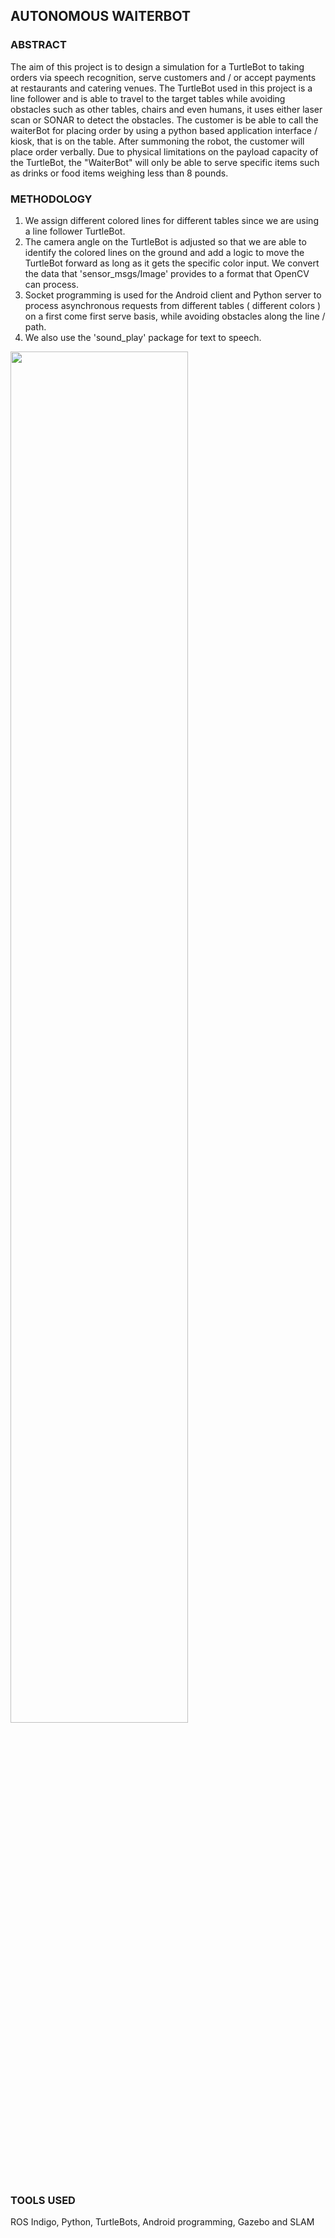 ## AUTONOMOUS WAITERBOT

### ABSTRACT
The aim of this project is to design a simulation for a TurtleBot to taking orders via speech recognition, serve customers and / or accept payments at restaurants and catering venues. The TurtleBot used in this project is a line follower and is able to travel to the target tables while avoiding obstacles such as other tables, chairs and even humans, it uses either laser scan or SONAR to detect the obstacles. The customer is be able to call the waiterBot for placing order by using a python based application interface / kiosk, that is on the table. After summoning the robot, the customer will place order verbally. Due to physical limitations on the payload capacity of the TurtleBot, the "WaiterBot" will only be able to serve specific items such as drinks or food items weighing less than 8 pounds. 

### METHODOLOGY
1. We assign different colored lines for different tables since we are using a line follower TurtleBot.
2. The camera angle on the TurtleBot is adjusted so that we are able to identify the colored lines on the ground and add a logic to move the TurtleBot forward as long as it gets the specific color input. We convert the data that 'sensor_msgs/Image' provides to a format that OpenCV can process.
3. Socket programming is used for the Android client and Python server to process asynchronous requests from different tables ( different colors ) on a first come first serve basis, while avoiding obstacles along the line / path.
4. We also use the 'sound_play' package for text to speech.

<!--![waiterbot](https://user-images.githubusercontent.com/30382104/59148712-601e8700-89da-11e9-97df-0d24661d097e.gif)-->

<img src= "https://user-images.githubusercontent.com/30382104/59148712-601e8700-89da-11e9-97df-0d24661d097e.gif" width="75%">

### TOOLS USED
ROS Indigo, Python, TurtleBots, Android programming, Gazebo and SLAM
